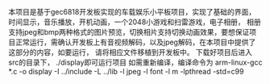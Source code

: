 本项目是基于gec6818开发板实现的车载娱乐小平板项目，实现了基础的界面，时间显示，音乐播放，开机动画，一个2048小游戏和扫雷游戏，电子相册，
相册支持jpeg和bmp两种格式的图片预览，切换相片支持切换动画效果，要想保证项目正常运行，需确认开发板上有音视频解码，以及jpeg解码，在本项目中提供了这部分的内容，如要运行，
请将相应文件移植到开发板中。
下载好项目后进入src的目录下，
./display即可运行项目
如需重新编译，编译命令为 arm-linux-gcc *.c -o display -I ../include -L ../lib -l jpeg -l font -l m -lpthread -std=c99
